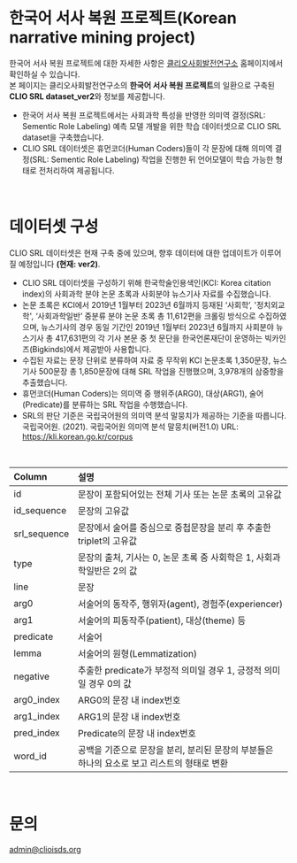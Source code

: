# 한국어 서사 복원 프로젝트(Korean narrative mining project)
한국어 서사 복원 프로젝트에 대한 자세한 사항은 [클리오사회발전연구소](https://sites.google.com/clioisds.org/clioisds/research/narrative-mining) 홈페이지에서 확인하실 수 있습니다. 
<br>본 페이지는 클리오사회발전연구소의 **한국어 서사 복원 프로젝트**의 일환으로 구축된 **CLIO SRL dataset_ver2**와 정보를 제공합니다.
* 한국어 서사 복원 프로젝트에서는 사회과학 특성을 반영한 의미역 결정(SRL: Sementic Role Labeling) 예측 모델 개발을 위한 학습 데이터셋으로 CLIO SRL dataset을 구축했습니다.
* CLIO SRL 데이터셋은 휴먼코더(Human Coders)들이 각 문장에 대해 의미역 결정(SRL: Sementic Role Labeling) 작업을 진행한 뒤 언어모델이 학습 가능한 형태로 전처리하여 제공됩니다.
<br>

# 데이터셋 구성
CLIO SRL 데이터셋은 현재 구축 중에 있으며, 향후 데이터에 대한 업데이트가 이루어질 예정입니다 **(현재: ver2)**.
* CLIO SRL 데이터셋을 구성하기 위해 한국학술인용색인(KCI: Korea citation index)의 사회과학 분야 논문 초록과 사회분야 뉴스기사 자료를 수집했습니다.
* 논문 초록은 KCI에서 2019년 1월부터 2023년 6월까지 등재된 ‘사회학’, '정치외교학', ‘사회과학일반’ 중분류 분야 논문 초록 총 11,612편을 크롤링 방식으로 수집하였으며, 뉴스기사의 경우 동일 기간인 2019년 1월부터 2023년 6월까지 사회분야 뉴스기사 총 417,631편의 각 기사 본문 중 첫 문단을 한국언론재단이 운영하는 빅카인즈(Bigkinds)에서 제공받아 사용합니다. 
* 수집된 자료는 문장 단위로 분류하여 자료 중 무작위 KCI 논문초록 1,350문장, 뉴스기사 500문장 총 1,850문장에 대해 SRL 작업을 진행했으며, 3,978개의 삼중항을 추출했습니다.
* 휴먼코더(Human Coders)는 의미역 중 행위주(ARG0), 대상(ARG1), 술어(Predicate)를 분류하는 SRL 작업을 수행했습니다.
* SRL의 판단 기준은 국립국어원의 의미역 분석 말뭉치가 제공하는 기준을 따릅니다.
  <br>국립국어원. (2021). 국립국어원 의미역 분석 말뭉치(버전1.0) URL: https://kli.korean.go.kr/corpus
<br>

|Column|설명|
|:---|:---|
|id|문장이 포함되어있는 전체 기사 또는 논문 초록의 고유값|
|id_sequence|문장의 고유값|
|srl_sequence|문장에서 술어를 중심으로 중첩문장을 분리 후 추출한 triplet의 고유값|
|type|문장의 출처, 기사는 0, 논문 초록 중 사회학은 1, 사회과학일반은 2의 값|
|line|문장|
|arg0|서술어의 동작주, 행위자(agent), 경험주(experiencer)|
|arg1|서술어의 피동작주(patient), 대상(theme) 등|
|predicate|서술어|
|lemma|서술어의 원형(Lemmatization)|
|negative|추출한 predicate가 부정적 의미일 경우 1, 긍정적 의미일 경우 0의 값|
|arg0_index|ARG0의 문장 내 index번호|
|arg1_index|ARG1의 문장 내 index번호|
pred_index|Predicate의 문장 내 index번호|
|word_id|공백을 기준으로 문장을 분리, 분리된 문장의 부분들은 하나의 요소로 보고 리스트의 형태로 변환|
<br>

# 문의
admin@clioisds.org


  
